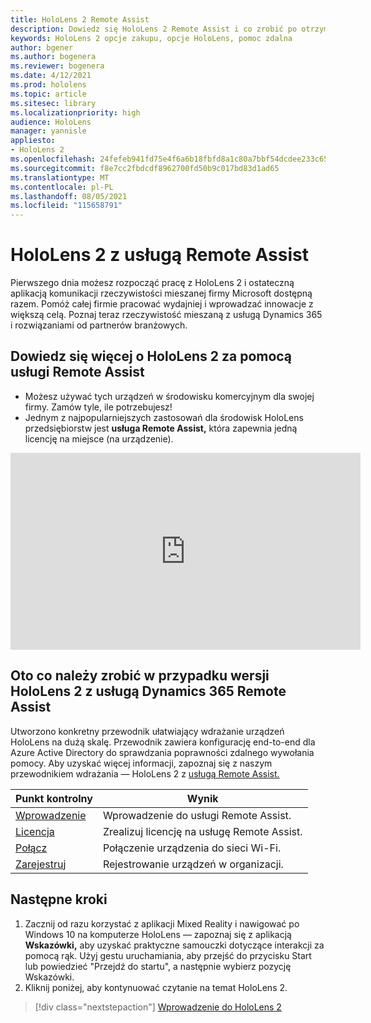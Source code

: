 ```yaml
---
title: HoloLens 2 Remote Assist
description: Dowiedz się HoloLens 2 Remote Assist i co zrobić po otrzymaniu własnej.
keywords: HoloLens 2 opcje zakupu, opcje HoloLens, pomoc zdalna
author: bgener
ms.author: bogenera
ms.reviewer: bogenera
ms.date: 4/12/2021
ms.prod: hololens
ms.topic: article
ms.sitesec: library
ms.localizationpriority: high
audience: HoloLens
manager: yannisle
appliesto:
- HoloLens 2
ms.openlocfilehash: 24fefeb941fd75e4f6a6b18fbfd8a1c80a7bbf54dcdee233c6513338b44f9ab5
ms.sourcegitcommit: f8e7cc2fbdcdf8962700fd50b9c017bd83d1ad65
ms.translationtype: MT
ms.contentlocale: pl-PL
ms.lasthandoff: 08/05/2021
ms.locfileid: "115658791"
---
```

# <a name="hololens-2-with-remote-assist"></a>HoloLens 2 z usługą Remote Assist

Pierwszego dnia możesz rozpocząć pracę z HoloLens 2 i ostateczną aplikacją komunikacji rzeczywistości mieszanej firmy Microsoft dostępną razem. Pomóż całej firmie pracować wydajniej i wprowadzać innowacje z większą celą. Poznaj teraz rzeczywistość mieszaną z usługą Dynamics 365 i rozwiązaniami od partnerów branżowych.

## <a name="learn-about-hololens-2-with-remote-assist"></a>Dowiedz się więcej o HoloLens 2 za pomocą usługi Remote Assist
- Możesz używać tych urządzeń w środowisku komercyjnym dla swojej firmy. Zamów tyle, ile potrzebujesz!
- Jednym z najpopularniejszych zastosowań dla środowisk HoloLens przedsiębiorstw jest **usługa Remote Assist,** która zapewnia jedną licencję na miejsce (na urządzenie).

<iframe width="560" height="315" src="https://www.youtube.com/embed/d3YT8j0yYl0" frameborder="0" allow="accelerometer; autoplay; clipboard-write; encrypted-media; gyroscope; picture-in-picture" allowfullscreen></iframe>

## <a name="heres-what-to-do-next-with-the-hololens-2-with-dynamics-365-remote-assist-edition"></a>Oto co należy zrobić w przypadku wersji HoloLens 2 z usługą Dynamics 365 Remote Assist

Utworzono konkretny przewodnik ułatwiający wdrażanie urządzeń HoloLens na dużą skalę. Przewodnik zawiera konfigurację end-to-end dla Azure Active Directory do sprawdzania poprawności zdalnego wywołania pomocy. Aby uzyskać więcej informacji, zapoznaj się z naszym przewodnikiem wdrażania — HoloLens 2 z [usługą Remote Assist.](hololens2-cloud-connected-overview.md)

| Punkt kontrolny  | Wynik                                |
|-------------|----------------------------------------|
| [Wprowadzenie](/dynamics365/mixed-reality/remote-assist/overview-hololens) | Wprowadzenie do usługi Remote Assist.        |
| [Licencja](/dynamics365/mixed-reality/remote-assist/deploy-remote-assist#add-and-assign-licenses)     | Zrealizuj licencję na usługę Remote Assist.      |
| [Połącz](/hololens/hololens-network)     | Połączenie urządzenia do sieci Wi-Fi.       |
| [Zarejestruj](/hololens/hololens-enroll-mdm)      | Rejestrowanie urządzeń w organizacji. |

## <a name="next-steps"></a>Następne kroki

1. Zacznij od razu korzystać z aplikacji Mixed Reality i nawigować po Windows 10 na komputerze HoloLens — zapoznaj się z aplikacją **Wskazówki,** aby uzyskać praktyczne samouczki dotyczące interakcji za pomocą rąk. Użyj gestu uruchamiania, aby przejść do przycisku Start lub powiedzieć "Przejdź do startu", a następnie wybierz pozycję Wskazówki.
1. Kliknij poniżej, aby kontynuować czytanie na temat HoloLens 2.

> [!div class="nextstepaction"]
> [Wprowadzenie do HoloLens 2](hololens2-basic-usage.md)
